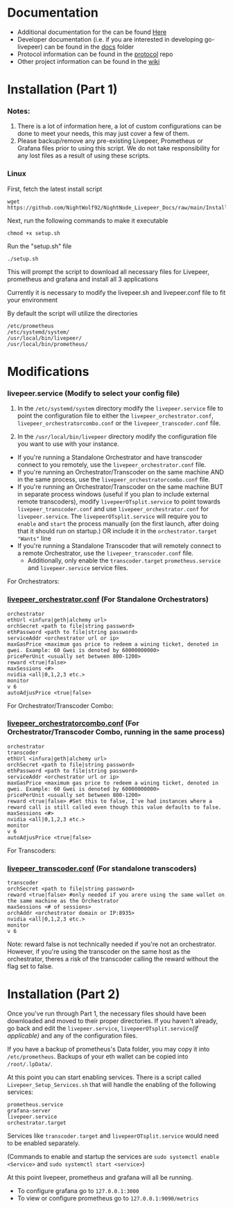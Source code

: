 # Documentation

* Additional documentation for the  can be found [Here](https://github.com/NightWolf92/NightNode_Livepeer_Docs/tree/main/Documentation) 
* Developer documentation (i.e. if you are interested in developing go-livepeer) can be found in the [docs](https://github.com/livepeer/go-livepeer/blob/master/doc) folder
* Protocol information can be found in the [protocol](https://github.com/livepeer/protocol) repo
* Other project information can be found in the [wiki](https://github.com/livepeer/wiki/wiki)


# Installation (Part 1)
### Notes: 
1. There is a lot of information here, a lot of custom configurations can be done to meet your needs, this may just cover a few of them.
2. Please backup/remove any pre-existing Livepeer, Prometheus or Grafana files prior to using this script. We do not take responsibility for any lost files as a result of using these scripts. 

### Linux

First, fetch the latest install script 
```
wget https://github.com/NightWolf92/NightNode_Livepeer_Docs/raw/main/Install/Linux/setup.sh
```
Next, run the following commands to make it executable

```
chmod +x setup.sh
```

Run the "setup.sh" file

```
./setup.sh
```

This will prompt the script to download all necessary files for Livepeer, prometheus and grafana and install all 3 applications

Currently it is necessary to modify the livepeer.sh and livepeer.conf file to fit your environment

By default the script will utilize the directories
```
/etc/prometheus
/etc/systemd/system/
/usr/local/bin/livepeer/
/usr/local/bin/prometheus/
```

# Modifications

### livepeer.service (Modify to select your config file)

1. In the ```/etc/systemd/system``` directory modify the ```livepeer.service``` file to point the configuration file to either the ```livepeer_orchestrator.conf```, ```livepeer_orchestratorcombo.conf``` or the ```livepeer_transcoder.conf``` file. 

2. In the ```/usr/local/bin/livepeer``` directory modify the configuration file you want to use with your instance. 
  * If you're running a Standalone Orchestrator and have transcoder connect to you remotely, use the ```livepeer_orchestrator.conf``` file. 
  * If you're running an Orchestrator/Transcoder on the same machine AND in the same process, use the ```livepeer_orchestratorcombo.conf``` file.
  * If you're running an Orchestrator/Transcoder on the same machine BUT in separate process windows (useful if you plan to include external remote transcoders), modify ```livepeerOTsplit.service``` to point towards ```livepeer_transcoder.conf``` and use ```livepeer_orchestrator.conf``` for ```livepeer.service```. The ```livepeerOTsplit.service``` will require you to ```enable``` and ```start``` the process manually (on the first launch, after doing that it should run on startup.) OR include it in the ```orchestrator.target``` ```"Wants"``` line
  * If you're running a Standalone Transcoder that will remotely connect to a remote Orchestrator, use the ```livepeer_transcoder.conf``` file.
    * Additionally, only enable the ```transcoder.target``` ```prometheus.service``` and ```livepeer.service``` service files.

For Orchestrators:
### [livepeer_orchestrator.conf](https://github.com/NightWolf92/NightNode_Livepeer_Docs/blob/main/Install/Linux/livepeer_orchestrator.conf) (For Standalone Orchestrators)

```
orchestrator
ethUrl <infura|geth|alchemy url>
orchSecret <path to file|string password>
ethPassword <path to file|string password>
serviceAddr <orchestrator url or ip>
maxGasPrice <maximum gas price to redeem a wining ticket, denoted in gwei. Example: 60 Gwei is denoted by 60000000000>
pricePerUnit <usually set between 800-1200>
reward <true|false>
maxSessions <#>
nvidia <all|0,1,2,3 etc.>
monitor 
v 6
autoAdjusPrice <true|false>
```

For Orchestrator/Transcoder Combo:
### [livepeer_orchestratorcombo.conf](https://github.com/NightWolf92/NightNode_Livepeer_Docs/blob/main/Install/Linux/livepeer_orchestratorcombo.conf) (For Orchestrator/Transcoder Combo, running in the same process)

```
orchestrator
transcoder
ethUrl <infura|geth|alchemy url>
orchSecret <path to file|string password>
ethPassword <path to file|string password>
serviceAddr <orchestrator url or ip>
maxGasPrice <maximum gas price to redeem a wining ticket, denoted in gwei. Example: 60 Gwei is denoted by 60000000000>
pricePerUnit <usually set between 800-1200>
reward <true|false> #Set this to false, I've had instances where a reward call is still called even though this value defaults to false.
maxSessions <#>
nvidia <all|0,1,2,3 etc.>
monitor 
v 6
autoAdjusPrice <true|false>
```

For Transcoders: 
### [livepeer_transcoder.conf](https://github.com/NightWolf92/NightNode_Livepeer_Docs/blob/main/Install/Linux/livepeer_transcoder.conf) (For standalone transcoders)

```
transcoder
orchSecret <path to file|string password>
reward <true|false> #only needed if you arere using the same wallet on the same machine as the Orchestrator
maxSessions <# of sessions>
orchAddr <orchestrator domain or IP:8935>
nvidia <all|0,1,2,3 etc.>
monitor 
v 6
```
Note: reward false is not technically needed if you're not an orchestrator. However, if you're using the transcoder on the same host as the orchestrator, theres a risk of the transcoder calling the reward without the flag set to false. 


# Installation (Part 2)

Once you've run through Part 1, the necessary files should have been downloaded and moved to their proper directories. If you haven't already, go back and edit the ```livepeer.service```, ```livepeerOTsplit.service```*(if applicable)* and any of the configuration files. 

If you have a backup of prometheus's Data folder, you may copy it into ```/etc/prometheus```.
Backups of your eth wallet can be copied into ```/root/.lpData/```.

At this point you can start enabling services. 
There is a script called ```Livepeer_Setup_Services.sh``` that will handle the enabling of the following services:

```
prometheus.service
grafana-server 
livepeer.service
orchestrator.target
```

Services like ```transcoder.target``` and ```livepeerOTsplit.service``` would need to be enabled separately.

(Commands to enable and startup the services are ```sudo systemctl enable <Service>``` and ```sudo systemctl start <service>```)

At this point livepeer, prometheus and grafana will all be running. 
 * To configure grafana go to ```127.0.0.1:3000```
 * To view or configure prometheus go to ```127.0.0.1:9090/metrics```
